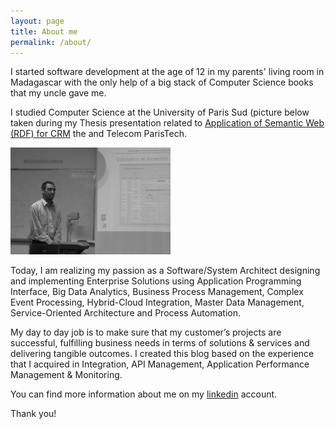 ```yaml
---
layout: page
title: About me
permalink: /about/
---
```


I started software development at the age of 12 in my parents' living  room in Madagascar with the only help of a big stack of Computer Science books that my uncle gave me. 

I studied Computer Science at the University of  Paris Sud (picture below taken during my Thesis presentation related to [Application of Semantic Web (RDF) for CRM](/assets/about/Master-Thesis-in-Resource-Description-Framework.pdf) the and Telecom ParisTech.

<img src="/assets/about/internship-presentation-2004.png" alt="internship-presentation-2004" style="zoom: 25%;" />

Today, I am realizing my passion as a Software/System Architect designing and implementing Enterprise  Solutions using Application Programming Interface, Big Data Analytics,  Business Process Management, Complex Event Processing, Hybrid-Cloud  Integration, Master Data Management, Service-Oriented Architecture and  Process Automation. 

My day to day job is to make sure that my  customer’s projects are successful, fulfilling business needs in terms  of solutions & services and delivering tangible outcomes. I created this blog based on the experience that I acquired in Integration, API Management, Application Performance Management & Monitoring.

You can find more information about me on my [linkedin](https://www.linkedin.com/in/anthonyrabiaza/) account.

Thank you!

